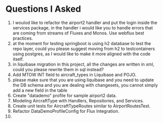 # Questions I Asked


1. I woulod like to refactor the airport2 handler and put the login inside the services package, in the handler i would like you to handle errors that are coming from streams of Fluxes and Monos. Use webflux best practices.
2. at the moment for testing springboot is using h2 database to test the repo layer, could you please suggest moving from h2 to testcontainers using postgres, as I would like to make it more aligned with the code itself.
3. in liquibase migration in this project, all the changes are written in xml, could you please rewrite them in sql instead?
4. Add MTOW INT field to aircraft_types in Liquibase and POJO.
5. please make sure that you are using liquibase and you need to update the DB schema and you are dealing with changesets, you cannot simply add a new field in the table
6. Create "datademo" profile for sample airport2 data.
7. Modeling AircraftType with Handlers, Repositories, and Services.
8. Create unit tests for AircraftTypeRoutes similar to AirportRoutesTest.
9. Refactor DataDemoProfileConfig for Flux Integration.
10. 